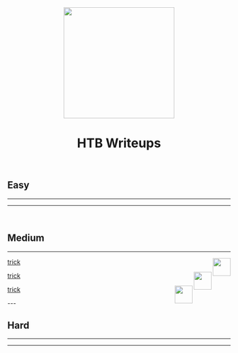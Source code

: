<div align="center">
  <img width="250" src="https://avatars.githubusercontent.com/u/34801215?v=4">
  <br>
  <h1>HTB Writeups</h1>
  <br>
</div>

## Easy
---
---
<br>

## Medium
---
<img align="right" width="40" src="http://www.fillmurray.com/100/100">
<p align="left"><a href="/htb/machines/trick">trick</a></p>

<img align="right" width="40" src="http://www.fillmurray.com/100/100">
<p align="left" ><a href="/htb/machines/trick">trick</a></p>

<img align="right" width="40" src="http://www.fillmurray.com/100/100">
<p align="left" ><a href="/htb/machines/trick">trick</a></p>
---
<br>

## Hard
---
---

